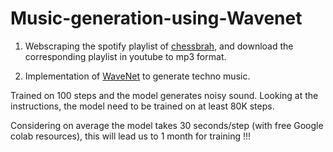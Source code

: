 # Music-generation-using-Wavenet
1. Webscraping the spotify playlist of [chessbrah](https://open.spotify.com/playlist/3Oc7Q4BbPLYxVyzoTblu8O), and download the corresponding playlist in youtube to mp3 format.

2. Implementation of [WaveNet](https://github.com/ibab/tensorflow-wavenet/) to generate techno music.

Trained on 100 steps and the model generates noisy sound. Looking at the instructions, the model need to be trained on at least 80K steps.

Considering on average the model takes 30 seconds/step (with free Google colab resources), this will lead us to 1 month for training !!!
